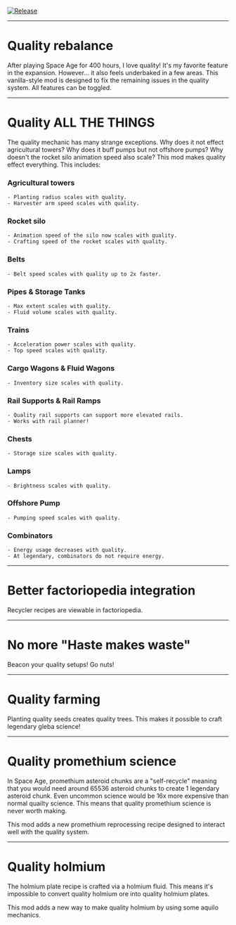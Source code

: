 [![Release](https://github.com/notnotmelon/quality-rebalance/actions/workflows/release.yml/badge.svg?branch=main)](https://github.com/notnotmelon/quality-rebalance/actions/workflows/release.yml)

---

# Quality rebalance

After playing Space Age for 400 hours, I love quality!
It's my favorite feature in the expansion.
However... it also feels underbaked in a few areas.
This vanilla-style mod is designed to fix the remaining issues in the quality system.
All features can be toggled.

---

# Quality ALL THE THINGS

The quality mechanic has many strange exceptions.
Why does it not effect agricultural towers?
Why does it buff pumps but not offshore pumps?
Why doesn't the rocket silo animation speed also scale?
This mod makes quality effect everything. This includes:

### Agricultural towers

    - Planting radius scales with quality.
    - Harvester arm speed scales with quality.

### Rocket silo

    - Animation speed of the silo now scales with quality.
    - Crafting speed of the rocket scales with quality.

### Belts

    - Belt speed scales with quality up to 2x faster.

### Pipes & Storage Tanks

    - Max extent scales with quality.
    - Fluid volume scales with quality.

### Trains

    - Acceleration power scales with quality.
    - Top speed scales with quality.

### Cargo Wagons & Fluid Wagons

    - Inventory size scales with quality.

### Rail Supports & Rail Ramps

    - Quality rail supports can support more elevated rails.
    - Works with rail planner!

### Chests

    - Storage size scales with quality.

### Lamps

    - Brightness scales with quality.

### Offshore Pump

    - Pumping speed scales with quality.

### Combinators

    - Energy usage decreases with quality.
    - At legendary, combinators do not require energy.

---

# Better factoriopedia integration

Recycler recipes are viewable in factoriopedia.

---

# No more "Haste makes waste"

Beacon your quality setups! Go nuts!

---

# Quality farming

Planting quality seeds creates quality trees.
This makes it possible to craft legendary gleba science!

---

# Quality promethium science

In Space Age, promethium asteroid chunks are a "self-recycle" meaning that you would need around 65536 asteroid chunks to create 1 legendary asteroid chunk.
Even uncommon science would be 16x more expensive than normal quailty science.
This means that quality promethium science is never worth making.

This mod adds a new promethium reprocessing recipe designed to interact well with the quality system.

---

# Quality holmium

The holmium plate recipe is crafted via a holmium fluid.
This means it's impossible to convert quality holmium ore into quality holmium plates.

This mod adds a new way to make quality holmium by using some aquilo mechanics.
